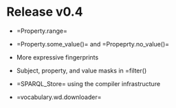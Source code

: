Release v0.4
============

- =Property.range=

- =Property.some_value()= and =Propeprty.no_value()=

- More expressive fingerprints

- Subject, property, and value masks in =filter()

- =SPARQL_Store= using the compiler infrastructure

- =vocabulary.wd.downloader=
